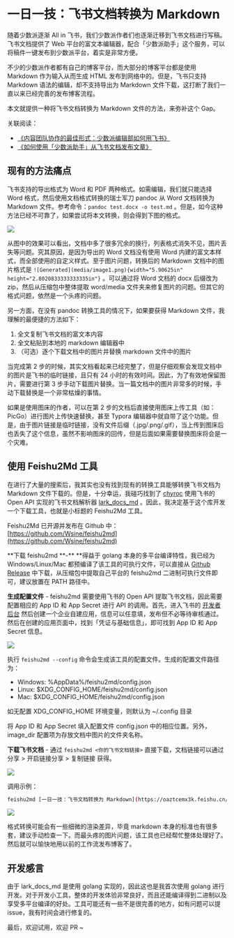 # 一日一技：飞书文档转换为 Markdown

随着少数派逐渐 All in 飞书，我们少数派作者们也逐渐迁移到飞书文档进行写稿。飞书文档提供了 Web 平台的富文本编辑器，配合「少数派助手」这个服务，可以将稿件一键发布到少数派平台，着实是非常方便。

不少的少数派作者都有自己的博客平台，而大部分的博客平台都是使用 Markdown 作为输入从而生成 HTML 发布到网络中的。但是，飞书只支持 Markdown 语法的编辑，却不支持导出为 Markdown 文件下载，这打断了我们一直以来已经完善的发布博客流程。

本文就提供一种将飞书文档转换为 Markdown 文件的方法，来弥补这个 Gap。

关联阅读：

- [《内容团队协作的最佳形式：少数派编辑部如何用飞书》](https://sspai.com/post/58509)
- [《如何使用「少数派助手」从飞书文档发布文章》](https://sspai.com/post/68135)

## 现有的方法痛点

飞书支持的导出格式为 Word 和 PDF 两种格式。如需编辑，我们就只能选择 Word 格式，然后使用文档格式转换的瑞士军刀 pandoc 从 Word 文档转换为 Markdown 文件。参考命令：`pandoc test.docx -o test.md` 。但是，如今这种方法已经不可靠了，如果尝试将本文转换，则会得到下图的格式。

![](boxcnbK20aJ9pePyziodIvjXTce)

从图中的效果可以看出，文档中多了很多冗余的换行，列表格式消失不见，图片丢失等问题。究其原因，是因为导出的 Word 文档没有使用 Word 内建的富文本样式，而全部使用的自定义样式。至于图片问题，转换后的 Markdown 文档中的图片格式是 `![Generated](media/image1.png){width="5.90625in" height="2.8020833333333335in"}` 。可以通过将 Word 文档的 docx 后缀改为 zip，然后从压缩包中整体提取 word/media 文件夹来修复图片的问题。但其它的格式问题，依然是一个头疼的问题。

另一方面，在没有 pandoc 转换工具的情况下，如果要获得 Markdown 文件，我理解的最便捷的方法如下：

1. 全文复制飞书文档的富文本内容
2. 全文粘贴到本地的 markdown 编辑器中
3. （可选）逐个下载文档中的图片并替换 markdown 文件中的图片

当完成第 2 步的时候，其实文档看起来已经完整了，但是仔细观察会发现文档中的图片是飞书的临时链接，且只有 24 小时的有效时间。因此，为了有效地保留图片，需要进行第 3 步手动下载图片替换。当一篇文档中的图片非常多的时候，手动下载替换是一个非常枯燥的事情。

如果是使用图床的作者，可以在第 2 步的文档后直接使用图床上传工具（如：PicGo）进行图片上传快速替换，甚至 Typora 编辑器中就自带了这个功能。但是，由于图片链接是临时链接，没有文件后缀（.jpg/.png/.gif），当上传到图床后也丢失了这个信息，虽然不影响图床的回传，但是后面如果需要替换图床将会是一个灾难。

## 使用 Feishu2Md 工具

在进行了大量的搜索后，我其实也没有找到现有的转换工具能够转换飞书文档为 Markdown 文件下载的。但是，十分幸运，我碰巧找到了 [chyroc](https://github.com/chyroc) 使用飞书的 Open API 实现的飞书文档解析器 [lark_docs_md](https://github.com/chyroc/lark_docs_md) 。因此，我决定基于这个库开发一个下载工具，也就是小标题的 Feishu2Md 工具。

Feishu2Md 已开源并发布在 Github 中： [https://github.com/Wsine/feishu2md](https://github.com/Wsine/feishu2md)

**下载 feishu2md **-\*\* \*\*得益于 golang 本身的多平台编译特性，我已经为 Windows/Linux/Mac 都预编译了该工具的可执行文件，可以直接从 [Github Release](https://github.com/Wsine/feishu2md/releases) 中下载，从压缩包中提取自己平台的 feishu2md 二进制可执行文件即可，建议放置在 PATH 路径中。

**生成配置文件** - feishu2md 需要使用飞书的 Open API 提取飞书文档，因此需要配置相应的 App ID 和 App Secret 进行 API 的调用。首先，进入飞书的 [开发者后台](https://open.feishu.cn/app) 然后创建一个企业自建应用，信息可以任意填，发布但不必等待审核通过。然后在创建的应用页面中，找到「凭证与基础信息」，即可找到 App ID 和 App Secret 信息。

![](boxcnh7JKLbFaWhHKHveYzGMNZg)

执行 `feishu2md --config` 命令会生成该工具的配置文件。生成的配置文件路径为：

- Windows: %AppData%/feishu2md/config.json
- Linux: $XDG_CONFIG_HOME/feishu2md/config.json
- Mac: $XDG_CONFIG_HOME/feishu2md/config.json

如无配置 XDG_CONFIG_HOME 环境变量，则默认为 ~/.config 目录

将 App ID 和 App Secret 填入配置文件 config.json 中的相应位置。另外，image_dir 配置项为存放文档中图片的文件夹名称。

**下载飞书文档** - 通过 `feishu2md <你的飞书文档链接>` 直接下载，文档链接可以通过 分享 > 开启链接分享 > 复制链接 获得。

![](boxcnqt9YDTirkKlTATlQI025Ig)

调用示例：

```bash
feishu2md [一日一技：飞书文档转换为 Markdown](https://oaztcemx3k.feishu.cn/docs/doccnrOvzeQ8BSnfsXj8jwJHC3c#)
```

![](boxcnAb2MgMQoUMDLLf3ySogueh)

格式转换可能会有一些细微的渲染差异，毕竟 markdown 本身的标准也有很多套，建议手动检查一下。而最头疼的图片问题，该工具也已经帮忙整体处理好了。然后就可以愉快地用以前的工作流发布博客了。

## 开发感言

由于 lark_docs_md 是使用 golang 实现的，因此这也是我首次使用 golang 进行开发。对于开发小工具，整体的开发体验非常良好，而且还能编译得到二进制以及享受多平台编译的好处。工具可能还有一些不是很完善的地方，如有问题可以提 issue，我有时间会进行修复的。

最后，欢迎试用，欢迎 PR ~
